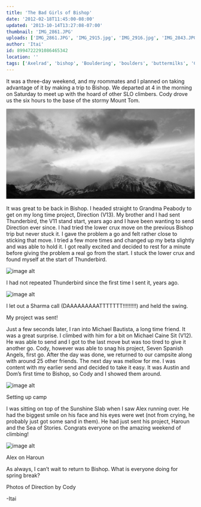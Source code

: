 ```yaml
---
title: 'The Bad Girls of Bishop'
date: '2012-02-18T11:45:00-08:00'
updated: '2013-10-14T13:27:08-07:00'
thumbnail: 'IMG_2861.JPG'
uploads: ['IMG_2861.JPG', 'IMG_2915.jpg', 'IMG_2916.jpg', 'IMG_2843.JPG', 'IMG_2784.jpg']
author: 'Itai'
id: 8994722291086465342
location: ''
tags: ['Axelrad', 'bishop', 'Bouldering', 'boulders', 'buttermilks', 'California']
---
```

It was a three-day weekend, and my roommates and I planned on taking advantage of it by making a trip to Bishop. We departed at 4 in the morning on Saturday to meet up with the hoard of other SLO climbers.
Cody drove us the six hours to the base of the stormy Mount Tom.

![image alt](uploads/IMG_2861.JPG)

It was great to be back in Bishop. I headed straight to Grandma Peabody to get on my long time project, Direction (V13). My brother and I had sent Thunderbird, the V11 stand start, years ago and I have been wanting to send Direction ever since. I had tried the lower crux move on the previous Bishop trip but never stuck it. I gave the problem a go and felt rather close to sticking that move. I tried a few more times and changed up my beta slightly and was able to hold it. I got really excited and decided to rest for a minute before giving the problem a real go from the start. I stuck the lower crux and found myself at the start of Thunderbird.

![image alt](uploads/IMG_2915.jpg)

I had not repeated Thunderbird since the first time I sent it, years ago.

![image alt](uploads/IMG_2916.jpg)

I let out a Sharma call (DAAAAAAAAATTTTTTT!!!!!!!!!) and held the swing.

My project was sent! 

Just a few seconds later, I ran into Michael Bautista, a long time friend. It was a great surprise. I climbed with him for a bit on Michael Caine Sit (V12). He was able to send and I got to the last move but was too tired to give it another go. Cody, however was able to snag his project, Seven Spanish Angels, first go. After the day was done, we returned to our campsite along with around 25 other friends. The next day was mellow for me. I was content with my earlier send and decided to take it easy. It was Austin and Dom’s first time to Bishop, so Cody and I showed them around.

![image alt](uploads/IMG_2843.JPG)

Setting up camp

I was sitting on top of the Sunshine Slab when I saw Alex running over. He had the biggest smile on his face and his eyes were wet (not from crying, he probably just got some sand in them). He had just sent his project, Haroun and the Sea of Stories.
Congrats everyone on the amazing weekend of climbing!

![image alt](uploads/IMG_2784.jpg)

Alex on Haroun

As always, I can’t wait to return to Bishop. What is everyone doing for spring break?

Photos of Direction by Cody

-Itai


